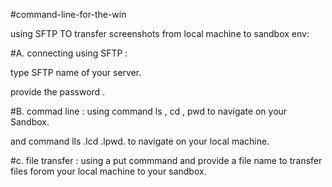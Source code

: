 #command-line-for-the-win


using SFTP TO transfer screenshots from local machine to sandbox env:


#A. connecting using SFTP :

type SFTP name of your server.

provide the password .

#B. commad line :
using command ls , cd , pwd 
to navigate on your Sandbox. 

and command lls .lcd .lpwd.
to navigate on your local machine. 

#c. file transfer :
using a put commmand and provide 
a file name to transfer files forom your local 
machine to your sandbox.
